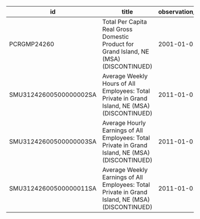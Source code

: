 | id                     | title                                                                                            | observation_start   | observation_end   |
|------------------------|--------------------------------------------------------------------------------------------------|---------------------|-------------------|
| PCRGMP24260            | Total Per Capita Real Gross Domestic Product for Grand Island, NE (MSA) (DISCONTINUED)           | 2001-01-01          | 2017-01-01        |
| SMU31242600500000002SA | Average Weekly Hours of All Employees: Total Private in Grand Island, NE (MSA) (DISCONTINUED)    | 2011-01-01          | 2022-03-01        |
| SMU31242600500000003SA | Average Hourly Earnings of All Employees: Total Private in Grand Island, NE (MSA) (DISCONTINUED) | 2011-01-01          | 2022-03-01        |
| SMU31242600500000011SA | Average Weekly Earnings of All Employees: Total Private in Grand Island, NE (MSA) (DISCONTINUED) | 2011-01-01          | 2022-03-01        |